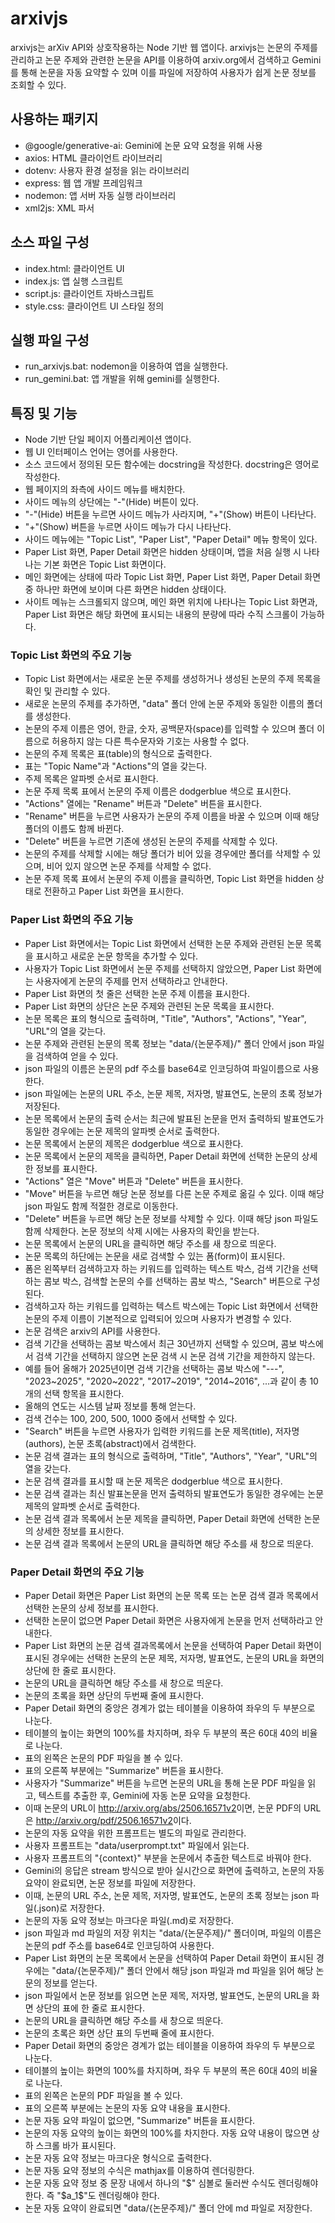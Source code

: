 # arxivjs

arxivjs는 arXiv API와 상호작용하는 Node 기반 웹 앱이다.
arxivjs는 논문의 주제를 관리하고 논문 주제와 관련한 논문을 API를 이용하여 arxiv.org에서 검색하고 Gemini를 통해 논문을 자동 요약할 수 있며 이를 파일에 저장하여 사용자가 쉽게 논문 정보를 조회할 수 있다.

## 사용하는 패키지

* @google/generative-ai: Gemini에 논문 요약 요청을 위해 사용
* axios: HTML 클라이언트 라이브러리
* dotenv: 사용자 환경 설정을 읽는 라이브러리
* express: 웹 앱 개발 프레임워크
* nodemon: 앱 서버 자동 실행 라이브러리
* xml2js: XML 파서

## 소스 파일 구성

* index.html: 클라이언트 UI
* index.js: 앱 실행 스크립트
* script.js: 클라이언트 자바스크립트
* style.css: 클라이언트 UI 스타일 정의

## 실행 파일 구성

* run_arxivjs.bat: nodemon을 이용하여 앱을 실행한다.
* run_gemini.bat: 앱 개발을 위해 gemini를 실행한다.

## 특징 및 기능

* Node 기반 단일 페이지 어플리케이션 앱이다.
* 웹 UI 인터페이스 언어는 영어를 사용한다.
* 소스 코드에서 정의된 모든 함수에는 docstring을 작성한다. docstring은 영어로 작성한다.
* 웹 페이지의 좌측에 사이드 메뉴를 배치한다.
* 사이드 메뉴의 상단에는 "-"(Hide) 버튼이 있다.
* "-"(Hide) 버튼을 누르면 사이드 메뉴가 사라지며, "+"(Show) 버튼이 나타난다.
* "+"(Show) 버튼을 누르면 사이드 메뉴가 다시 나타난다.
* 사이드 메뉴에는 "Topic List", "Paper List", "Paper Detail" 메뉴 항목이 있다.
* Paper List 화면, Paper Detail 화면은 hidden 상태이며, 앱을 처음 실행 시 나타나는 기본 화면은 Topic List 화면이다.
* 메인 화면에는 상태에 따라 Topic List 화면, Paper List 화면, Paper Detail 화면 중 하나만 화면에 보이며 다른 화면은 hidden 상태이다.
* 사이트 메뉴는 스크롤되지 않으며, 메인 화면 위치에 나타나는 Topic List 화면과, Paper List 화면은 해당 화면에 표시되는 내용의 분량에 따라 수직 스크롤이 가능하다.

### Topic List 화면의 주요 기능

* Topic List 화면에서는 새로운 논문 주제를 생성하거나 생성된 논문의 주제 목록을 확인 및 관리할 수 있다.
* 새로운 논문의 주제를 추가하면, "data" 폴더 안에 논문 주제와 동일한 이름의 폴더를 생성한다.
* 논문의 주제 이름은 영어, 한글, 숫자, 공백문자(space)를 입력할 수 있으며 폴더 이름으로 허용하지 않는 다른 특수문자와 기호는 사용할 수 없다.
* 논문의 주제 목록은 표(table)의 형식으로 출력한다.
* 표는 "Topic Name"과 "Actions"의 열을 갖는다.
* 주제 목록은 알파벳 순서로 표시한다.
* 논문 주제 목록 표에서 논문의 주제 이름은 dodgerblue 색으로 표시한다.
* "Actions" 열에는 "Rename" 버튼과 "Delete" 버튼을 표시한다.
* "Rename" 버튼을 누르면 사용자가 논문의 주제 이름을 바꿀 수 있으며 이때 해당 폴더의 이름도 함께 바뀐다.
* "Delete" 버튼을 누르면 기존에 생성된 논문의 주제를 삭제할 수 있다.
* 논문의 주제를 삭제할 시에는 해당 폴더가 비어 있을 경우에만 폴더를 삭제할 수 있으며, 비어 있지 않으면 논문 주제를 삭제할 수 없다.
* 논문 주제 목록 표에서 논문의 주제 이름을 클릭하면, Topic List 화면을 hidden 상태로 전환하고 Paper List 화면을 표시한다.

### Paper List 화면의 주요 기능

* Paper List 화면에서는 Topic List 화면에서 선택한 논문 주제와 관련된 논문 목록을 표시하고 새로운 논문 항목을 추가할 수 있다.
* 사용자가 Topic List 화면에서 논문 주제를 선택하지 않았으면, Paper List 화면에는 사용자에게 논문의 주제를 먼저 선택하라고 안내한다.
* Paper List 화면의 첫 줄은 선택한 논문 주제 이름을 표시한다.
* Paper List 화면의 상단은 논문 주제와 관련된 논문 목록을 표시한다.
* 논문 목록은 표의 형식으로 출력하며, "Title", "Authors", "Actions", "Year", "URL"의 열을 갖는다.
* 논문 주제와 관련된 논문의 목록 정보는 "data/{논문주제}/" 폴더 안에서 json 파일을 검색하여 얻을 수 있다.
* json 파일의 이름은 논문의 pdf 주소를 base64로 인코딩하여 파일이름으로 사용한다.
* json 파일에는 논문의 URL 주소, 논문 제목, 저자명, 발표연도, 논문의 초록 정보가 저장된다.
* 논문 목록에서 논문의 출력 순서는 최근에 발표된 논문을 먼저 출력하되 발표연도가 동일한 경우에는 논문 제목의 알파벳 순서로 출력한다.
* 논문 목록에서 논문의 제목은 dodgerblue 색으로 표시한다.
* 논문 목록에서 논문의 제목을 클릭하면, Paper Detail 화면에 선택한 논문의 상세한 정보를 표시한다.
* "Actions" 열은 "Move" 버튼과 "Delete" 버튼을 표시한다.
* "Move" 버튼을 누르면 해당 논문 정보를 다른 논문 주제로 옮길 수 있다. 이때 해당 json 파일도 함께 적절한 경로로 이동한다.
* "Delete" 버튼을 누르면 해당 논문 정보를 삭제할 수 있다. 이때 해당 json 파일도 함께 삭제한다. 논문 정보의 삭제 시에는 사용자의 확인을 받는다.
* 논문 목록에서 논문의 URL을 클릭하면 해당 주소를 새 창으로 띄운다.
* 논문 목록의 하단에는 논문을 새로 검색할 수 있는 폼(form)이 표시된다.
* 폼은 왼쪽부터 검색하고자 하는 키워드를 입력하는 텍스트 박스, 검색 기간을 선택하는 콤보 박스, 검색할 논문의 수를 선택하는 콤보 박스, "Search" 버튼으로 구성된다.
* 검색하고자 하는 키워드를 입력하는 텍스트 박스에는 Topic List 화면에서 선택한 논문의 주제 이름이 기본적으로 입력되어 있으며 사용자가 변경할 수 있다.
* 논문 검색은 arxiv의 API를 사용한다.
* 검색 기간을 선택하는 콤보 박스에서 최근 30년까지 선택할 수 있으며, 콤보 박스에서 검색 기간을 선택하지 않으면 논문 검색 시 논문 검색 기간을 제한하지 않는다.
* 예를 들어 올해가 2025년이면 검색 기간을 선택하는 콤보 박스에 "---", "2023~2025", "2020~2022", "2017~2019", "2014~2016", ...과 같이 총 10개의 선택 항목을 표시한다.
* 올해의 연도는 시스템 날짜 정보를 통해 얻는다.
* 검색 건수는 100, 200, 500, 1000 중에서 선택할 수 있다.
* "Search" 버튼을 누르면 사용자가 입력한 키워드를 논문 제목(title), 저자명(authors), 논문 초록(abstract)에서 검색한다.
* 논문 검색 결과는 표의 형식으로 출력하며, "Title", "Authors", "Year", "URL"의 열을 갖는다.
* 논문 검색 결과를 표시할 때 논문 제목은 dodgerblue 색으로 표시한다.
* 논문 검색 결과는 최신 발표논문을 먼저 출력하되 발표연도가 동일한 경우에는 논문 제목의 알파벳 순서로 출력한다.
* 논문 검색 결과 목록에서 논문 제목을 클릭하면, Paper Detail 화면에 선택한 논문의 상세한 정보를 표시한다.
* 논문 검색 결과 목록에서 논문의 URL을 클릭하면 해당 주소를 새 창으로 띄운다.

### Paper Detail 화면의 주요 기능

* Paper Detail 화면은 Paper List 화면의 논문 목록 또는 논문 검색 결과 목록에서 선택한 논문의 상세 정보를 표시한다.
* 선택한 논문이 없으면 Paper Detail 화면은 사용자에게 논문을 먼저 선택하라고 안내한다.
* Paper List 화면의 논문 검색 결과목록에서 논문을 선택하여 Paper Detail 화면이 표시된 경우에는 선택한 논문의 논문 제목, 저자명, 발표연도, 논문의 URL을 화면의 상단에 한 줄로 표시한다.
* 논문의 URL을 클릭하면 해당 주소를 새 창으로 띄운다.
* 논문의 초록을 화면 상단의 두번째 줄에 표시한다.
* Paper Detail 화면의 중앙은 경계가 없는 테이블을 이용하여 좌우의 두 부분으로 나눈다.
* 테이블의 높이는 화면의 100%를 차지하며, 좌우 두 부분의 폭은 60대 40의 비율로 나눈다.
* 표의 왼쪽은 논문의 PDF 파일을 볼 수 있다.
* 표의 오른쪽 부분에는 "Summarize" 버튼을 표시한다.
* 사용자가 "Summarize" 버튼을 누르면 논문의 URL을 통해 논문 PDF 파일을 읽고, 텍스트를 추출한 후, Gemini에 자동 논문 요약을 요청한다.
* 이때 논문의 URL이 <http://arxiv.org/abs/2506.16571v2>이면, 논문 PDF의 URL은 <http://arxiv.org/pdf/2506.16571v2>이다.
* 논문의 자동 요약을 위한 프롬프트는 별도의 파일로 관리한다.
* 사용자 프롬프트는 "data/userprompt.txt" 파일에서 읽는다.
* 사용자 프롬프트의 "{context}" 부분을 논문에서 추출한 텍스트로 바꿔야 한다.
* Gemini의 응답은 stream 방식으로 받아 실시간으로 화면에 출력하고, 논문의 자동 요약이 완료되면, 논문 정보를 파일에 저장한다.
* 이때, 논문의 URL 주소, 논문 제목, 저자명, 발표연도, 논문의 초록 정보는 json 파일(.json)로 저장한다.
* 논문의 자동 요약 정보는 마크다운 파일(.md)로 저장한다.
* json 파일과 md 파일의 저장 위치는 "data/{논문주제}/" 폴더이며, 파일의 이름은 논문의 pdf 주소를 base64로 인코딩하여 사용한다.
* Paper List 화면의 논문 목록에서 논문을 선택하여 Paper Detail 화면이 표시된 경우에는 "data/{논문주제}/" 폴더 안에서 해당 json 파일과 md 파일을 읽어 해당 논문의 정보를 얻는다.
* json 파일에서 논문 정보를 읽으면 논문 제목, 저자명, 발표연도, 논문의 URL을 화면 상단의 표에 한 줄로 표시한다.
* 논문의 URL을 클릭하면 해당 주소를 새 창으로 띄운다.
* 논문의 초록은 화면 상단 표의 두번째 줄에 표시한다.
* Paper Detail 화면의 중앙은 경계가 없는 테이블을 이용하여 좌우의 두 부분으로 나눈다.
* 테이블의 높이는 화면의 100%를 차지하며, 좌우 두 부분의 폭은 60대 40의 비율로 나눈다.
* 표의 왼쪽은 논문의 PDF 파일을 볼 수 있다.
* 표의 오른쪽 부분에는 논문의 자동 요약 내용을 표시한다.
* 논문 자동 요약 파일이 없으면, "Summarize" 버튼을 표시한다.
* 논문의 자동 요약의 높이는 화면의 100%를 차지한다. 자동 요약 내용이 많으면 상하 스크롤 바가 표시된다.
* 논문 자동 요약 정보는 마크다운 형식으로 출력한다.
* 논문 자동 요약 정보의 수식은 mathjax를 이용하여 렌더링한다.
* 논문 자동 요약 정보 중 문장 내에서 하나의 "$" 심볼로 둘러싼 수식도 렌더링해야 한다. 즉 "$a_1$"도 렌더링해야 한다.
* 논문 자동 요약이 완료되면 "data/{논문주제}/" 폴더 안에 md 파일로 저장한다.